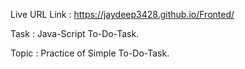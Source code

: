 Live URL Link : https://jaydeep3428.github.io/Fronted/

Task : Java-Script To-Do-Task.

Topic : Practice of Simple To-Do-Task. 
